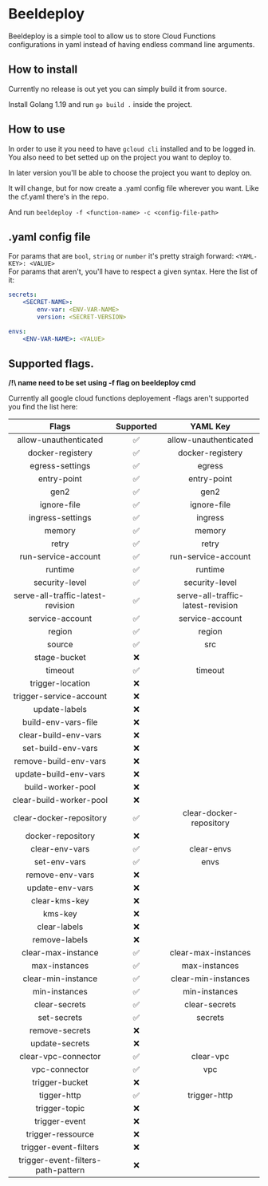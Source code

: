 # Beeldeploy 

Beeldeploy is a simple tool to allow us to store Cloud Functions configurations in yaml instead of having endless command line arguments.

## How to install 

Currently no release is out yet you can simply build it from source.

Install Golang 1.19 and run `go build .` inside the project.

## How to use

In order to use it you need to have `gcloud cli` installed and to be logged in. You also need to bet setted up on the project you want to deploy to.

In later version you'll be able to choose the project you want to deploy on.

It will change, but for now create a .yaml config file wherever you want. Like the cf.yaml there's in the repo.

And run `beeldeploy -f <function-name> -c <config-file-path>`

## .yaml config file

For params that are `bool`, `string` or `number` it's pretty straigh forward: `<YAML-KEY>: <VALUE>`  
For params that aren't, you'll have to respect a given syntax. Here the list of it:

```yaml
secrets:
    <SECRET-NAME>:
        env-var: <ENV-VAR-NAME>
        version: <SECRET-VERSION>

envs:
    <ENV-VAR-NAME>: <VALUE>
```

## Supported flags.

**/!\ name need to be set using -f flag on beeldeploy cmd**

Currently all google cloud functions deployement -flags aren't supported you find the list here:

|               Flags                | Supported |             YAML Key              |
| :--------------------------------: | :-------: | :-------------------------------: |
|       allow-unauthenticated        |     ✅     |       allow-unauthenticated       |
|          docker-registery          |     ✅     |         docker-registery          |
|          egress-settings           |     ✅     |              egress               |
|            entry-point             |     ✅     |            entry-point            |
|                gen2                |     ✅     |               gen2                |
|            ignore-file             |     ✅     |            ignore-file            |
|          ingress-settings          |     ✅     |              ingress              |
|               memory               |     ✅     |              memory               |
|               retry                |     ✅     |               retry               |
|        run-service-account         |     ✅     |        run-service-account        |
|              runtime               |     ✅     |              runtime              |
|           security-level           |     ✅     |          security-level           |
| serve-all-traffic-latest-revision  |     ✅     | serve-all-traffic-latest-revision |
|          service-account           |     ✅     |          service-account          |
|               region               |     ✅     |              region               |
|               source               |     ✅     |                src                |
|            stage-bucket            |     ❌     |
|              timeout               |     ✅     |              timeout              |
|          trigger-location          |     ❌     |
|      trigger-service-account       |     ❌     |
|           update-labels            |     ❌     |
|        build-env-vars-file         |     ❌     |
|        clear-build-env-vars        |     ❌     |
|         set-build-env-vars         |     ❌     |
|       remove-build-env-vars        |     ❌     |
|       update-build-env-vars        |     ❌     |
|         build-worker-pool          |     ❌     |
|      clear-build-worker-pool       |     ❌     |
|      clear-docker-repository       |     ✅     |      clear-docker-repository      |
|         docker-repository          |     ❌     |
|           clear-env-vars           |     ✅     |            clear-envs             |
|            set-env-vars            |     ✅     |               envs                |
|          remove-env-vars           |     ❌     |
|          update-env-vars           |     ❌     |
|           clear-kms-key            |     ❌     |
|              kms-key               |     ❌     |
|            clear-labels            |     ❌     |
|           remove-labels            |     ❌     |
|         clear-max-instance         |     ✅     |        clear-max-instances        |
|           max-instances            |     ✅     |           max-instances           |
|         clear-min-instance         |     ✅     |        clear-min-instances        |
|           min-instances            |     ✅     |           min-instances           |
|           clear-secrets            |     ✅     |           clear-secrets           |
|            set-secrets             |     ✅     |              secrets              |
|           remove-secrets           |     ❌     |
|           update-secrets           |     ❌     |
|        clear-vpc-connector         |     ✅     |             clear-vpc             |
|           vpc-connector            |     ✅     |                vpc                |
|           trigger-bucket           |     ❌     |
|            tigger-http             |     ✅     |           trigger-http            |
|           trigger-topic            |     ❌     |
|           trigger-event            |     ❌     |
|         trigger-ressource          |     ❌     |
|       trigger-event-filters        |     ❌     |
| trigger-event-filters-path-pattern |     ❌     |

